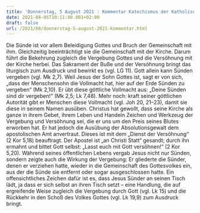 ```yaml
---
title: 'Donnerstag, 5 August 2021 : Kommentar Katechismus der Katholischen Kirche'
date: 2021-08-05T10:11:00.001+02:00
draft: false
url: /2021/08/donnerstag-5-august-2021-kommentar.html
---
```


Die Sünde ist vor allem Beleidigung Gottes und Bruch der Gemeinschaft mit ihm. Gleichzeitig beeinträchtigt sie die Gemeinschaft mit der Kirche. Darum führt die Bekehrung zugleich die Vergebung Gottes und die Versöhnung mit der Kirche herbei. Das Sakrament der Buße und der Versöhnung bringt das liturgisch zum Ausdruck und bewirkt es (vgl. LG 11). Gott allein kann Sünden vergeben (vgl. Mk 2,7). Weil Jesus der Sohn Gottes ist, sagt er von sich, „dass der Menschensohn die Vollmacht hat, hier auf der Erde Sünden zu vergeben“ (Mk 2,10). Er übt diese göttliche Vollmacht aus: „Deine Sünden sind dir vergeben!“ (Mk 2,5; Lk 7,48). Mehr noch: kraft seiner göttlichen Autorität gibt er Menschen diese Vollmacht (vgl. Joh 20, 21–23), damit sie diese in seinem Namen ausüben. Christus hat gewollt, dass seine Kirche als ganze in ihrem Gebet, ihrem Leben und Handeln Zeichen und Werkzeug der Vergebung und Versöhnung sei, die er uns um den Preis seines Blutes erworben hat. Er hat jedoch die Ausübung der Absolutionsgewalt dem apostolischen Amt anvertraut. Dieses ist mit dem „Dienst der Versöhnung“ (2 Kor 5,18) beauftragt. Der Apostel ist „an Christi Statt“ gesandt; durch ihn ermahnt und bittet Gott selbst: „Lasst euch mit Gott versöhnen!“ (2 Kor 5,20). Während seines öffentlichen Lebens vergab Jesus nicht nur Sünden, sondern zeigte auch die Wirkung der Vergebung: Er gliederte die Sünder, denen er verziehen hatte, wieder in die Gemeinschaft des Gottesvolkes ein, aus der die Sünde sie entfernt oder sogar ausgeschlossen hatte. Ein offensichtliches Zeichen dafür ist es, dass Jesus Sünder an seinen Tisch lädt, ja dass er sich selbst an ihren Tisch setzt – eine Handlung, die auf ergreifende Weise zugleich die Vergebung durch Gott (vgl. Lk 15) und die Rückkehr in den Schoß des Volkes Gottes (vgl. Lk 19,9) zum Ausdruck bringt.